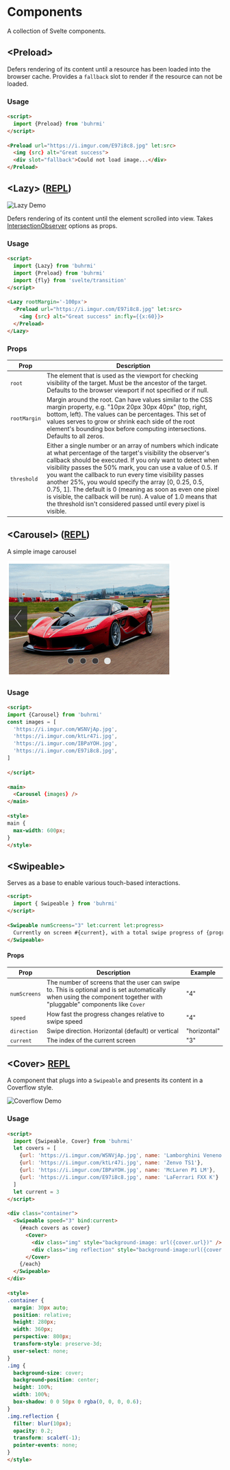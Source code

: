 # Components

A collection of Svelte components.


## \<Preload>

Defers rendering of its content until a resource has been loaded into the browser cache.
Provides a `fallback` slot to render if the resource can not be loaded.

### Usage

```html
<script>
  import {Preload} from 'buhrmi'
</script>

<Preload url="https://i.imgur.com/E97i8c8.jpg" let:src>
  <img {src} alt="Great success">
  <div slot="fallback">Could not load image...</div>
</Preload>
```

## \<Lazy> ([REPL](https://svelte.dev/repl/9a37dc7103954474a32ec1ac3a587d26?version=3.24.0))

![Lazy Demo](https://github.com/buhrmi/components/blob/master/gifs/lazy.gif?raw=true)


Defers rendering of its content until the element scrolled into view. Takes [IntersectionObserver](https://developer.mozilla.org/en-US/docs/Web/API/IntersectionObserver/IntersectionObserver) options as props.

### Usage

```html
<script>
  import {Lazy} from 'buhrmi'
  import {Preload} from 'buhrmi'
  import {fly} from 'svelte/transition'
</script>

<Lazy rootMargin='-100px'>
  <Preload url="https://i.imgur.com/E97i8c8.jpg" let:src>
    <img {src} alt="Great success" in:fly={{x:60}}>
  </Preload>
</Lazy>
```

### Props

| Prop | Description  |
| --- | --- |
| `root` | The element that is used as the viewport for checking visibility of the target. Must be the ancestor of the target. Defaults to the browser viewport if not specified or if null. 
| `rootMargin` | Margin around the root. Can have values similar to the CSS margin property, e.g. "10px 20px 30px 40px" (top, right, bottom, left). The values can be percentages. This set of values serves to grow or shrink each side of the root element's bounding box before computing intersections. Defaults to all zeros. | 
| `threshold` | Either a single number or an array of numbers which indicate at what percentage of the target's visibility the observer's callback should be executed. If you only want to detect when visibility passes the 50% mark, you can use a value of 0.5. If you want the callback to run every time visibility passes another 25%, you would specify the array [0, 0.25, 0.5, 0.75, 1]. The default is 0 (meaning as soon as even one pixel is visible, the callback will be run). A value of 1.0 means that the threshold isn't considered passed until every pixel is visible. 

## \<Carousel> ([REPL](https://svelte.dev/repl/1af75faf851949a8a1a6978f144034e0?version=3.24.0))

A simple image carousel

![Lazy Demo](https://github.com/buhrmi/components/blob/master/gifs/carousel.gif?raw=true)

### Usage

```html
<script>
import {Carousel} from 'buhrmi'
const images = [
  'https://i.imgur.com/WSNVjAp.jpg',
  'https://i.imgur.com/ktLr47i.jpg',
  'https://i.imgur.com/IBPaYOH.jpg',
  'https://i.imgur.com/E97i8c8.jpg',
]

</script>

<main>
  <Carousel {images} />
</main>

<style>
main {
  max-width: 600px;
}
</style>
```

## \<Swipeable>

Serves as a base to enable various touch-based interactions.

```html
<script>
  import { Swipeable } from 'buhrmi'
</script>

<Swipeable numScreens="3" let:current let:progress>
  Currently on screen #{current}, with a total swipe progress of {progress}
</Swipeable>
```

#### Props

| Prop | Description | Example |
| --- | --- | --- |
| `numScreens` | The number of screens that the user can swipe to. This is optional and is set automatically when using the component together with "pluggable" components like `Cover` | "4" |
| `speed` | How fast the progress changes relative to swipe speed | "4" |
| `direction` | Swipe direction. Horizontal (default) or vertical | "horizontal" |
| `current` | The index of the current screen | "3" |



## \<Cover> [REPL](https://svelte.dev/repl/156d5bb34eb0457ea1906998389a4e9f?version=3.24.0)

A component that plugs into a `Swipeable` and presents its content in a Coverflow style.

![Coverflow Demo](https://github.com/buhrmi/components/blob/master/gifs/coverflow.gif?raw=true)


### Usage


```html
<script>
  import {Swipeable, Cover} from 'buhrmi'
  let covers = [
    {url: 'https://i.imgur.com/WSNVjAp.jpg', name: 'Lamborghini Veneno'},
    {url: 'https://i.imgur.com/ktLr47i.jpg', name: 'Zenvo TS1'},
    {url: 'https://i.imgur.com/IBPaYOH.jpg', name: 'McLaren P1 LM'},
    {url: 'https://i.imgur.com/E97i8c8.jpg', name: 'LaFerrari FXX K'}
  ]
  let current = 3
</script>

<div class="container">
  <Swipeable speed="3" bind:current>
    {#each covers as cover}
      <Cover>
        <div class="img" style="background-image: url({cover.url})" />
        <div class="img reflection" style="background-image:url({cover.url})" /> 
      </Cover>
    {/each}
  </Swipeable>
</div>

<style>
.container {
  margin: 30px auto;
  position: relative;
  height: 280px;
  width: 360px;
  perspective: 800px;
  transform-style: preserve-3d;
  user-select: none;
}
.img {
  background-size: cover;
  background-position: center;
  height: 100%;
  width: 100%;
  box-shadow: 0 0 50px 0 rgba(0, 0, 0, 0.6);
}
.img.reflection {
  filter: blur(10px);
  opacity: 0.2;
  transform: scaleY(-1);
  pointer-events: none;
}
</style>
```

